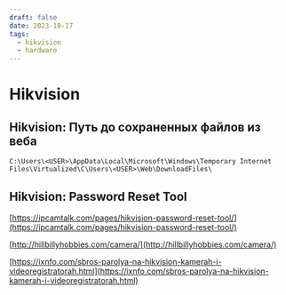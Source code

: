 ```yaml
---
draft: false 
date: 2023-10-17
tags:
  - hikvision
  - hardware
---
```


# Hikvision

## Hikvision: Путь до сохраненных файлов из веба

```
C:\Users\<USER>\AppData\Local\Microsoft\Windows\Temporary Internet Files\Virtualized\C\Users\<USER>\Web\DownloadFiles\
```

## Hikvision: Password Reset Tool

[https://ipcamtalk.com/pages/hikvision-password-reset-tool/](https://ipcamtalk.com/pages/hikvision-password-reset-tool/)

[http://hillbillyhobbies.com/camera/](http://hillbillyhobbies.com/camera/)

[https://ixnfo.com/sbros-parolya-na-hikvision-kamerah-i-videoregistratorah.html](https://ixnfo.com/sbros-parolya-na-hikvision-kamerah-i-videoregistratorah.html)